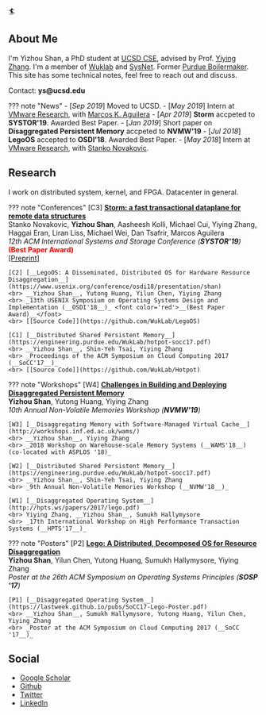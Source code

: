 :surfer:

## About Me 
I'm Yizhou Shan, a PhD student at [UCSD CSE](https://cse.ucsd.edu/),
advised by Prof. [Yiying Zhang](https://engineering.purdue.edu/~yiying/).
I'm a member of [Wuklab](http://wuklab.io) and [SysNet](https://www.sysnet.ucsd.edu/sysnet/).
Former [Purdue Boilermaker](https://engineering.purdue.edu/ECE).
This site has some technical notes, feel free to reach out and discuss.

Contact: __ys@ucsd.edu__

??? note "News"
	- [_Sep 2019_] Moved to UCSD.
	- [_May 2019_] Intern at [VMware Research](https://research.vmware.com/), with [Marcos K. Aguilera](http://mkaguilera.kawazoe.org/)
	- [_Apr 2019_] __Storm__ accpeted to __SYSTOR'19__. Awarded Best Paper.
	- [_Jan 2019_] Short paper on __Disaggregated Persistent Memory__ accpeted to __NVMW'19__
	- [_Jul 2018_] __LegoOS__ accepted to __OSDI'18__. Awarded Best Paper.
	- [_May 2018_] Intern at [VMware Research](https://research.vmware.com/), with [Stanko Novakovic](https://sites.google.com/site/stankonovakovic/).

## Research

I work on distributed system, kernel, and FPGA. Datacenter in general.

??? note "Conferences"
	[C3] [__Storm: a fast transactional dataplane for remote data structures__](https://dl.acm.org/citation.cfm?id=3325827)
	<br> Stanko Novakovic, __Yizhou Shan__, Aasheesh Kolli, Michael Cui, Yiying Zhang, Haggai Eran, Liran Liss, Michael Wei, Dan Tsafrir, Marcos Aguilera
	<br> _12th ACM International Systems and Storage Conference (__SYSTOR'19__)_ <font color='red'>__(Best Paper Award)__</font>
	<br> [[Preprint]](https://arxiv.org/pdf/1902.02411.pdf)

	[C2] [__LegoOS: A Disseminated, Distributed OS for Hardware Resource Disaggregation__](https://www.usenix.org/conference/osdi18/presentation/shan)
	<br> __Yizhou Shan__, Yutong Huang, Yilun Chen, Yiying Zhang
	<br> _13th USENIX Symposium on Operating Systems Design and Implementation (__OSDI'18__)_ <font color='red'>__(Best Paper Award)__</font>
	<br> [[Source Code]](https://github.com/WukLab/LegoOS)

	[C1] [__Distributed Shared Persistent Memory__](https://engineering.purdue.edu/WukLab/hotpot-socc17.pdf)
	<br> __Yizhou Shan__, Shin-Yeh Tsai, Yiying Zhang
	<br> _Proceedings of the ACM Symposium on Cloud Computing 2017 (__SoCC'17__)_
	<br> [[Source Code]](https://github.com/WukLab/Hotpot)

??? note "Workshops"
	[W4] [__Challenges in Building and Deploying Disaggregated Persistent Memory__]()
	<br> __Yizhou Shan__, Yutong Huang, Yiying Zhang
	<br> _10th Annual Non-Volatile Memories Workshop (__NVMW'19__)_

	[W3] [__Disaggregating Memory with Software-Managed Virtual Cache__](http://workshops.inf.ed.ac.uk/wams/)
	<br> __Yizhou Shan__, Yiying Zhang
	<br> _2018 Workshop on Warehouse-scale Memory Systems (__WAMS'18__) (co-located with ASPLOS '18)_

	[W2] [__Distributed Shared Persistent Memory__](https://engineering.purdue.edu/WukLab/hotpot-socc17.pdf)
	<br> __Yizhou Shan__, Shin-Yeh Tsai, Yiying Zhang
	<br> _9th Annual Non-Volatile Memories Workshop (__NVMW'18__)_

	[W1] [__Disaggregated Operating System__](http://hpts.ws/papers/2017/lego.pdf)
	<br> Yiying Zhang, __Yizhou Shan__, Sumukh Hallymysore
	<br> _17th International Workshop on High Performance Transaction Systems (__HPTS'17__)_

??? note "Posters"
	[P2] [__Lego: A Distributed, Decomposed OS for Resource Disaggregation__](https://lastweek.github.io/pubs/SOSP17-Lego-Poster.pdf)
	<br> __Yizhou Shan__, Yilun Chen, Yutong Huang, Sumukh Hallymysore, Yiying Zhang
	<br> _Poster at the 26th ACM Symposium on Operating Systems Principles (__SOSP '17__)_

	[P1] [__Disaggregated Operating System__](https://lastweek.github.io/pubs/SoCC17-Lego-Poster.pdf)
	<br> __Yizhou Shan__, Sumukh Hallymysore, Yutong Huang, Yilun Chen, Yiying Zhang
	<br> _Poster at the ACM Symposium on Cloud Computing 2017 (__SoCC '17__)_

## Social

* [Google Scholar](https://scholar.google.com/citations?user=qgxGqYAAAAAJ&hl=en)
* [Github](https://github.com/lastweek)
* [Twitter](https://twitter.com/Yizhou_Shan)
* [LinkedIn](https://www.linkedin.com/in/lastweek/)
